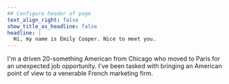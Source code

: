 ```yaml
---
## Configure header of page
text_align_right: false
show_title_as_headline: false
headline: |
  Hi, my name is Emily Cooper. Nice to meet you.
---
```


I'm a driven 20-something American from Chicago who moved to Paris for an unexpected job opportunity. I've been tasked with bringing an American point of view to a venerable French marketing firm.